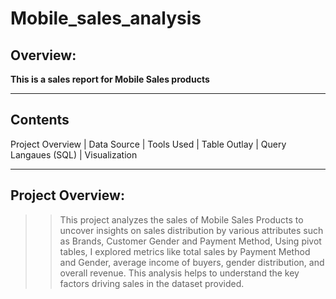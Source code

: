 # Mobile_sales_analysis

## Overview:
**This is a sales report for Mobile Sales products**

---

## Contents
Project Overview | Data Source | Tools Used | Table Outlay | Query Langaues (SQL) | Visualization

---

## Project Overview:
> > This project analyzes the sales of Mobile Sales Products to uncover insights on sales distribution by various attributes such as Brands, Customer Gender and Payment Method, Using pivot tables, I explored metrics like total sales by Payment Method and Gender, average income of buyers, gender distribution, and overall revenue. This analysis helps to understand the key factors driving sales in the dataset provided.
